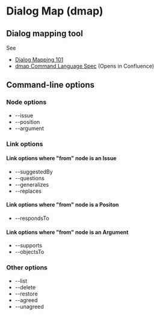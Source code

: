 Dialog Map (dmap)
=====

Dialog mapping tool
-----

See

- [Dialog Mapping 101](https://www.lucidchart.com/blog/what-is-dialogue-mapping)
- [dmap Command Language Spec]( https://semarts.atlassian.net/wiki/spaces/TRR/pages/2404122625/Dialog+Mapping+Tool+-+Command+Language) (Opens in Confluence)

Command-line options
-----

### Node options

- --issue
- --position
- --argument

### Link options

#### Link options where "from" node is an Issue

- --suggestedBy
- --questions
- --generalizes
- --replaces

#### Link options where "from" node is a Positon

- --respondsTo

#### Link options where "from" node is an Argument

- --supports
- --objectsTo

### Other options

- --list
- --delete
- --restore
- --agreed
- --unagreed
